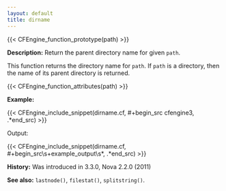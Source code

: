 ```yaml
---
layout: default
title: dirname
---
```


{{< CFEngine_function_prototype(path) >}}

**Description:** Return the parent directory name for given `path`.

This function returns the directory name for `path`. If `path` is a
directory, then the name of its parent directory is returned.

{{< CFEngine_function_attributes(path) >}}

**Example:**

{{< CFEngine_include_snippet(dirname.cf, #\+begin_src cfengine3, .*end_src) >}}

Output:

{{< CFEngine_include_snippet(dirname.cf, #\+begin_src\s+example_output\s*, .*end_src) >}}

**History:** Was introduced in 3.3.0, Nova 2.2.0 (2011)

**See also:** `lastnode()`, `filestat()`, `splitstring()`.
